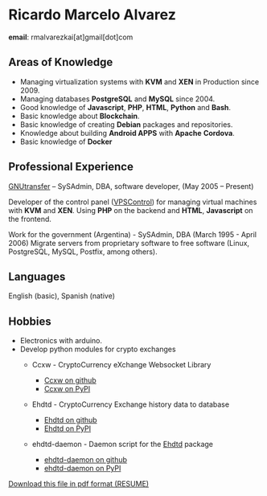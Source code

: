 # Ricardo Marcelo Alvarez
**email**: rmalvarezkai[at]gmail[dot]com

## Areas of Knowledge
- Managing virtualization systems with **KVM** and **XEN** in Production since 2009.
- Managing databases **PostgreSQL** and **MySQL** since 2004.
- Good knowledge of **Javascript**, **PHP**, **HTML**, **Python** and **Bash**.
- Basic knowledge about **Blockchain**.
- Basic knowledge of creating **Debian** packages and repositories.
- Knowledge about building **Android APPS** with **Apache** **Cordova**.
- Basic knowledge of **Docker**

## Professional Experience
[GNUtransfer](https://www.gnutransfer.com) – SySAdmin, DBA, software developer, (May 2005 – Present)

Developer of the control panel ([VPSControl](https://www.vps-control.com/)) for managing virtual machines with **KVM** and **XEN**. Using **PHP**
on the backend and **HTML**, **Javascript** on the frontend.

Work for the government (Argentina) - SySAdmin, DBA (March 1995 - April 2006)
Migrate servers from proprietary software to free software (Linux, PostgreSQL, MySQL, Postfix, among
others).

## Languages
English (basic), Spanish (native)

[comment]: <> (____PDF_NEXT_PAGE____)
## Hobbies

- Electronics with arduino.
- Develop python modules for crypto exchanges
    - Ccxw \- CryptoCurrency eXchange Websocket Library 
        - [Ccxw on github](https://github.com/rmalvarezkai/ccxw)
        - [Ccxw on PyPI](https://pypi.org/project/ccxw)

    - Ehdtd \- CryptoCurrency Exchange history data to database 
        - [Ehdtd on github](https://github.com/rmalvarezkai/ehdtd)
        - [Ehdtd on PyPI](https://pypi.org/project/ehdtd)

    - ehdtd-daemon \- Daemon script for the [Ehdtd](https://github.com/rmalvarezkai/ehdtd) package
        - [ehdtd-daemon on github](https://github.com/rmalvarezkai/ehdtd_daemon)
        - [ehdtd-daemon on PyPI](https://pypi.org/project/ehdtd_daemon)

[Download this file in pdf format (RESUME)](resume-latest.pdf)
